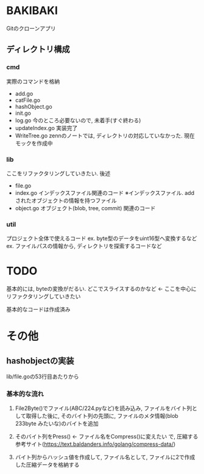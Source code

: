 # BAKIBAKI
Gitのクローンアプリ

## ディレクトリ構成
### cmd
実際のコマンドを格納
+ add.go
+ catFile.go
+ hashObject.go
+ init.go
+ log.go
今のところ必要ないので, 未着手(すぐ終わる)
+ updateIndex.go
実装完了
+ WriteTree.go 
zennのノートでは, ディレクトリの対応していなかった. 現在モックを作成中
### lib
ここをリファクタリングしていきたい. 後述
+ file.go
+ index.go
インデックスファイル関連のコード ※インデックスファイル. addされたオブジェクトの情報を持つファイル
+ object.go
オブジェクト(blob, tree, commit) 関連のコード

### util
プロジェクト全体で使えるコード
ex. byte型のデータをuint16型へ変換するなど
ex. ファイルパスの情報から, ディレクトリを探索するコードなど

# TODO
基本的には, byteの変換がだるい. どこでスライスするのかなど <- ここを中心にリファクタリングしていきたい

基本的なコードは作成済み

# その他
## hashobjectの実装
lib/file.goの53行目あたりから
### 基本的な流れ
1. File2Byte()でファイル(ABC/224.pyなど)を読み込み, ファイルをバイト列として取得した後に, そのバイト列の先頭に, ファイルのメタ情報(blob 233byte みたいな)のバイトを追加

2. そのバイト列をPress() <- ファイル名をCompress()に変えたい
で, 圧縮する 参考サイト(https://text.baldanders.info/golang/compress-data/) 

3. バイト列からハッシュ値を作成して, ファイル名として, ファイルに2で作成した圧縮データを格納する
